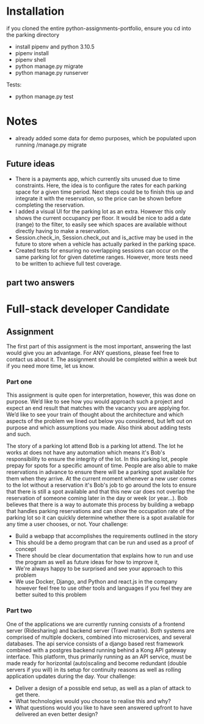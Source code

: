 # Installation

if you cloned the entire python-assignments-portfolio, ensure you cd into the parking directory

- install pipenv and python 3.10.5
- pipenv install
- pipenv shell
- python manage.py migrate
- python manage.py runserver

Tests:

- python manage.py test

# Notes

- already added some data for demo purposes, which be populated upon running /manage.py migrate

## Future ideas

- There is a payments app, which currently sits unused due to time constraints. Here, the idea is to configure the rates for each parking space for a given time period. Next steps could be to finish this up and integrate it with the reservation, so the price can be shown before completing the reservation.
- I added a visual UI for the parking lot as an extra. However this only shows the current occupancy per floor. It would be nice to add a date (range) to the filter, to easily see which spaces are available without directly having to make a reservation.
- Session.check_in, Session.check_out and is_active may be used in the future to store when a vehicle has actually parked in the parking space.
- Created tests for ensuring no overlapping sessions can occur on the same parking lot for given datetime ranges. However, more tests need to be written to achieve full test coverage.

## part two answers


# Full-stack developer Candidate

## Assignment

The first part of this assignment is the most important, answering the last would give you an
advantage. For ANY questions, please feel free to contact us about it.
The assignment should be completed within a week but if you need more time, let us know.

### Part one

This assignment is quite open for interpretation, however, this was done on purpose. We’d like
to see how you would approach such a project and expect an end result that matches with the
vacancy you are applying for. We’d like to see your train of thought about the architecture and
which aspects of the problem we lined out below you considered, but left out on purpose and
which assumptions you made. Also think about adding tests and such.

The story of a parking lot attend
Bob is a parking lot attend. The lot he works at does not have any automation which means
it's Bob's responsibility to ensure the integrity of the lot. In this parking lot, people prepay for
spots for a specific amount of time. People are also able to make reservations in advance
to ensure there will be a parking spot available for them when they arrive. At the current
moment whenever a new user comes to the lot without a reservation it's Bob's job to go
around the lots to ensure that there is still a spot available and that this new car does not
overlap the reservation of someone coming later in the day or week (or year...). Bob believes
that there is a way to automate this process by building a webapp that handles parking
reservations and can show the occupation rate of the parking lot so it can quickly determine
whether there is a spot available for any time a user chooses, or not.
Your challenge:

- Build a webapp that accomplishes the requirements outlined in the story
- This should be a demo program that can be run and used as a proof of concept
- There should be clear documentation that explains how to run and use the program as well as future ideas for how to improve it,
- We're always happy to be surprised and see your approach to this problem
- We use Docker, Django, and Python and react.js in the company however feel free to use
  other tools and languages if you feel they are better suited to this problem

### Part two

One of the applications we are currently running consists of a frontend server (Ridesharing) and
backend server (Travel matrix). Both systems are comprised of multiple dockers, combined into
microservices, and several databases. The api service consists of a django based rest
framework combined with a postgres backend running behind a Kong API gateway interface.
This platform, thus primarily running as an API service, must be made ready for horizontal
(auto)scaling and become redundant (double servers if you will) in its setup for continuity
reasons as well as rolling application updates during the day.
Your challenge:

- Deliver a design of a possible end setup, as well as a plan of attack to get there.
- What technologies would you choose to realise this and why?
- What questions would you like to have seen answered upfront to have delivered an even
  better design?
